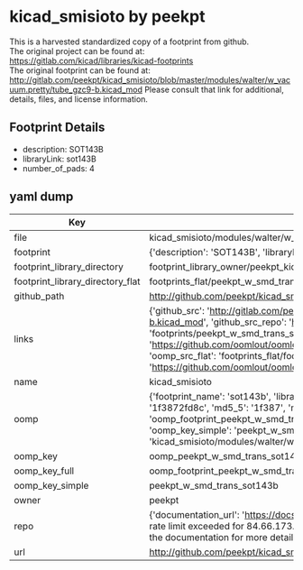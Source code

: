 # kicad_smisioto by peekpt  
This is a harvested standardized copy of a footprint from github.  
The original project can be found at:  
https://gitlab.com/kicad/libraries/kicad-footprints  
The original footprint can be found at:
http://gitlab.com/peekpt/kicad_smisioto/blob/master/modules/walter/w_vacuum.pretty/tube_gzc9-b.kicad_mod
Please consult that link for additional, details, files, and license information.  
## Footprint Details
* description: SOT143B  
* libraryLink: sot143B  
* number_of_pads: 4  
## yaml dump  
| Key | Value |  
| --- | --- |  
| file | kicad_smisioto/modules/walter/w_smd_trans.pretty/sot143B.kicad_mod |  
| footprint | {'description': 'SOT143B', 'libraryLink': 'sot143B', 'number_of_pads': 4} |  
| footprint_library_directory | footprint_library_owner/peekpt_kicad_smisioto |  
| footprint_library_directory_flat | footprints_flat/peekpt_w_smd_trans_sot143b/working |  
| github_path | http://github.com/peekpt/kicad_smisioto/blob/master/modules/walter/w_smd_trans.pretty/sot143B.kicad_mod |  
| links | {'github_src': 'http://gitlab.com/peekpt/kicad_smisioto/blob/master/modules/walter/w_vacuum.pretty/tube_gzc9-b.kicad_mod', 'github_src_repo': 'https://gitlab.com/kicad/libraries/kicad-footprints', 'oomp_bot': 'footprints/peekpt_w_smd_trans_sot143b/working', 'oomp_bot_github': 'https://github.com/oomlout/oomlout_oomp_footprint_bot/tree/main/footprints/peekpt_w_smd_trans_sot143b/working', 'oomp_src_flat': 'footprints_flat/footprints_flat/peekpt_w_smd_trans_sot143b/working', 'oomp_src_flat_github': 'https://github.com/oomlout/oomlout_oomp_footprint_src/tree/main/footprints_flat/peekpt_w_smd_trans_sot143b/working'} |  
| name | kicad_smisioto |  
| oomp | {'footprint_name': 'sot143b', 'library_name': 'w_smd_trans', 'md5': '1f3872fd8c3c728e9b4617cf28e72b1f', 'md5_10': '1f3872fd8c', 'md5_5': '1f387', 'md5_6': '1f3872', 'oomp_key': 'oomp_peekpt_w_smd_trans_sot143b', 'oomp_key_extra': 'oomp_footprint_peekpt_w_smd_trans_sot143b', 'oomp_key_full': 'oomp_footprint_peekpt_w_smd_trans_sot143b_1f3872', 'oomp_key_simple': 'peekpt_w_smd_trans_sot143b', 'original_filename': 'kicad_smisioto/modules/walter/w_smd_trans.pretty/sot143B.kicad_mod', 'owner_name': 'peekpt'} |  
| oomp_key | oomp_peekpt_w_smd_trans_sot143b |  
| oomp_key_full | oomp_footprint_peekpt_w_smd_trans_sot143b |  
| oomp_key_simple | peekpt_w_smd_trans_sot143b |  
| owner | peekpt |  
| repo | {'documentation_url': 'https://docs.github.com/rest/overview/resources-in-the-rest-api#rate-limiting', 'message': "API rate limit exceeded for 84.66.173.59. (But here's the good news: Authenticated requests get a higher rate limit. Check out the documentation for more details.)"} |  
| url | http://github.com/peekpt/kicad_smisioto |  

